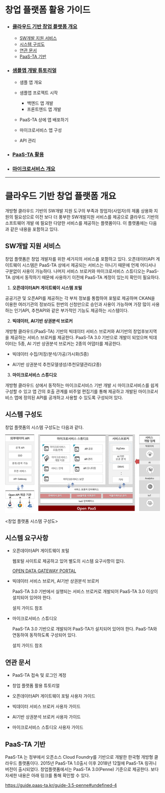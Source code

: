 # 창업 플랫폼 활용 가이드

 

- ### [클라우드 기반 창업 플랫폼 개요](#클라우드-기반-창업-플랫폼-개요)

  - [SW개발 지원 서비스](#SW개발-지원-서비스)
  - [시스템 구성도](#시스템-구성도)
  - [연관 문서](#연관-문서)
  - [PaaS-TA 기반](#PaaS-TA-기반)

- ###  [샘플앱 개발 튜토리얼](<https://github.com/startupcloudplatform/Sample-App-Tutorial/blob/master/Tutorial.md>)

  - 샘플 앱 개요
  - 샘플앱 프로젝트 시작
    - 백엔드 앱 개발
    - 프론트엔드 앱 개발

  - PaaS-TA 상에 앱 배포하기
  - 마이크로서비스 앱 구성
  - API 관리 

- ### [PaaS-TA 활용](<https://github.com/startupcloudplatform/Sample-App-Tutorial/blob/master/paasta.md>)

- ### [마이크로서비스 개요](<https://github.com/startupcloudplatform/Sample-App-Tutorial/blob/master/microservice.md>)

  

------

# 클라우드 기반 창업 플랫폼 개요

개방형 클라우드 기반의 SW개발 지원 도구의 부족과 창업자(사업자)의 제품 상용화 지원의 필요성으로 이전 보다 더 풍부한 SW개발지원 서비스를 제공으로 클라우드 기반의 소프트웨어 개발 에 필요한 다양한 서비스를 제공하는 플랫폼이다. 이 플랫폼에는 다음과 같은 내용을 포함하고 있다. 



## SW개발 지원 서비스

창업 플랫폼은 창업 개발자를 위한 세가지의 서비스를 포함하고 있다. 오픈데이터API 게이트웨이 시스템은 PaaS-TA 상에서 제공되는 서비스는 아니기 때문에 언제 어디서나 구분없이 사용이 가능하다. 나머지 서비스 브로커와 마이크로서비스 스튜디오는 PaaS-TA 상에서 동작하기 때문에 사용하기 이전에 PaaS-TA 계정이 있는지 확인이 필요하다.

1. **오픈데이터API 게이트웨이 시스템 포털**

공공기관 및 오픈API를 제공하는 각 부처 정보를 통합하여 포털로 제공하며 CKAN을 이용한 여러기관의 정보라도 한번의 신청만으로 승인과 사용이 가능하며 가장 많이 사용하는 인기API, 추천API와 같은 부가적인 기능도 제공하는 시스템이다.

2. **빅데이터, AI기반 상권분석 브로커**   

개방형 클라우드(PaaS-TA) 기반의 빅데이터 서비스 브로커와 AI기반의 창업후보지역을 제공하는 서비스 브로커를 제공한다. PaaS-TA 3.0 기반으로 개발이 되었으며 빅데이터는 5종, AI 기반 상권분석 브로커는 2종의 어댑터를 제공한다.

- 빅데이터 수집/저장/분석/가공/가시화(5종)

- AI기반 상권분석 추천모델생성/추천모델관리(2종)

3. **마이크로서비스 스튜디오** 

개방형 클라우드 상에서 동작하는 마이크로서비스 기반 개발 시 마이크로서비스를 쉽게 구성할 수 있고 앱 간의 호출 관계를 비주얼 편집기를 통해 제공하고 개발된 마이크로서비스 앱에 정의된 API를 공개하고 사용할 수 있도록 구성되어 있다. 


## 시스템 구성도

창업 플랫폼의 시스템 구성도는 다음과 같다. 

![](https://github.com/startupcloudplatform/Sample-App-Tutorial/blob/master/images/susystem.png)

<창업 플랫폼 시스템 구성도>

 

## 시스템 요구사항

- 오픈데이터API 게이트웨이 포털

  웹포털 사이트로 제공하고 있어 별도의 시스템 요구사항이 없다.

  [OPEN DATA GATEWAY PORTAL](http://182.252.131.40:3000)

  

- 빅데이터 서비스 브로커, AI기반 상권분석 브로커

  PaaS-TA 3.0 기반에서 실행되는 서비스 브로커로 개발되어 PaaS-TA 3.0 이상이 설치되어 있어야 한다. 

  설치 가이드 참조

- 마이크로서비스 스튜디오

  PaaS-TA 3.0 기반으로 개발되어 PaaS-TA가 설치되어 있어야 한다. PaaS-TA와 연동하여 동작하도록 구성되어 있다. 

  설치 가이드 참조



## 연관 문서

- PaaS-TA 접속 및 로그인 계정

- 창업 플랫폼 활용 튜토리얼

- 오픈데이터API 게이트웨이 포털 사용자 가이드

- 빅데이터 서비스 브로커 사용자 가이드

- AI기반 상권분석 브로커 사용자 가이드

- 마이크로서비스 스튜디오 사용자 가이드

  


## PaaS-TA 기반

 PaaS-TA 는 정부에서 오픈소스 Cloud Foundry를 기반으로 개발한 한국형 개방형 클라우드 플랫폼이다. 2015년 PaaS-TA 1.0출시 이후 2018년 12월에 PaaS-TA 링귀니 버전이 출시되었다. 창업플랫폼에서는 PaaS-TA 3.0(Penne) 기준으로 제공한다. 보다 자세한 내용은 아래 링크를 통해 확인할 수 있다. 

<https://guide.paas-ta.kr/guide-3.5-penne#undefined-4>

